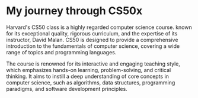 # My journey through CS50x
Harvard's CS50 class is a highly regarded computer science course. known for its exceptional quality, rigorous curriculum, and the expertise of its instructor, David Malan. 
CS50 is designed to provide a comprehensive introduction to the fundamentals of computer science, covering a wide range of topics and programming languages.

The course is renowned for its interactive and engaging teaching style, which emphasizes hands-on learning, problem-solving, and critical thinking. It aims to instill a deep understanding of core concepts in computer science, such as algorithms, data structures, programming paradigms, and software development principles.
